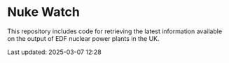 # Nuke Watch

This repository includes code for retrieving the latest information available on the output of EDF nuclear power plants in the UK.

Last updated: 2025-03-07 12:28